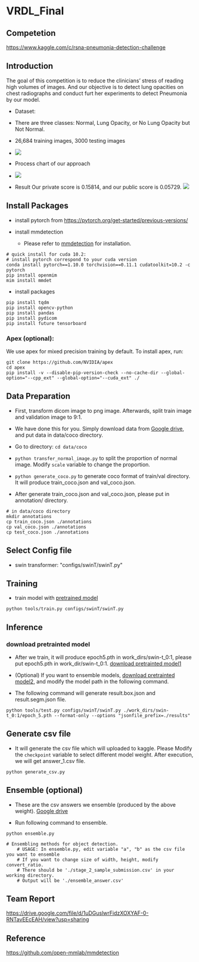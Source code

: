 # VRDL_Final

## Competetion
https://www.kaggle.com/c/rsna-pneumonia-detection-challenge

## Introduction
The goal of this competition is to reduce the clinicians’ stress of reading high volumes of
images. And our objective is to detect lung opacities on chest radiographs and conduct furt
her experiments to detect Pneumonia by our model.
* Dataset:
* There are three classes: Normal, Lung Opacity, or No Lung Opacity but Not Normal.
* 26,684 training images, 3000 testing images
* ![](https://i.imgur.com/Nf9Ablr.png)

* Process chart of our approach
* ![](https://i.imgur.com/gPt2611.png)

* Result
Our private score is 0.15814, and our public score is 0.05729.
![](https://i.imgur.com/qlN1Flj.png)


## Install Packages

* install pytorch from https://pytorch.org/get-started/previous-versions/

* install mmdetection
  * Please refer to [mmdetection](https://github.com/open-mmlab/mmdetection/blob/master/docs/en/get_started.md) for installation.
```
# quick install for cuda 10.2:
# install pytorch correspond to your cuda version
conda install pytorch==1.10.0 torchvision==0.11.1 cudatoolkit=10.2 -c pytorch
pip install openmim
mim install mmdet
```
* install packages
```
pip install tqdm
pip install opencv-python  
pip install pandas
pip install pydicom
pip install future tensorboard
```

### Apex (optional):
We use apex for mixed precision training by default. To install apex, run:
```
git clone https://github.com/NVIDIA/apex
cd apex
pip install -v --disable-pip-version-check --no-cache-dir --global-option="--cpp_ext" --global-option="--cuda_ext" ./
```

## Data Preparation
* First, transform dicom image to png image. Afterwards, split train image and validation image to 9:1. 
* We have done this for you. Simply download data from [Google drive](https://drive.google.com/drive/folders/1flGJPBtM46XgcCc54ewZdVN0uVkJhmi1?usp=sharing), and put data in data/coco directory.


* Go to directory: `cd data/coco`
* `python transfer_normal_image.py` to split the proportion of normal image. Modify `scale` variable to change the proportion.
* `python generate_coco.py` to generate coco format of train/val directory. It will produce train_coco.json and val_coco.json.
* After generate train_coco.json and val_coco.json, please put in annotation/ directory.

```
# in data/coco directory
mkdir annotations
cp train_coco.json ./annotations
cp val_coco.json ./annotations
cp test_coco.json ./annotations
```
## Select Config file
* swin transformer: "configs/swinT/swinT.py"

## Training
* train model with [pretrained model](https://github.com/SwinTransformer/Swin-Transformer-Object-Detection)
```
python tools/train.py configs/swinT/swinT.py
```

## Inference

### download pretrainted model
* After we train, it will produce epoch5.pth in work_dirs/swin-t_0:1, please put epoch5.pth in work_dir/swin-t_0:1. [download pretrainted model1](https://drive.google.com/drive/folders/1dUPEGCeYCzkIY5xpZGSWQfldoWzf1mWk?usp=sharing)
* (Optional) If you want to ensemble models, [download pretrainted model2](https://drive.google.com/file/d/1QmftZPFuDphWB5y1Mk7SKJjKdsuuXjEq/view?usp=sharing), and modify the model path in the following command.

* The following command will generate result.box.json and result.segm.json file.
```
python tools/test.py configs/swinT/swinT.py ./work_dirs/swin-t_0:1/epoch_5.pth --format-only --options "jsonfile_prefix=./results"
```

## Generate csv file
* It will generate the csv file which will uploaded to kaggle. Please Modify the `checkpoint` variable to select different model weight. After execution, we will get answer_1.csv file.
```
python generate_csv.py
```

## Ensemble (optional)
* These are the csv answers we ensemble (produced by the above weight). [Google drive](https://drive.google.com/drive/folders/1GSD8JdPbntLMF76tnEeN7kv83_SEVVDl?usp=sharing)

* Run following command to ensemble.
```
python ensemble.py

# Ensembling methods for object detection.
    # USAGE: In ensemble.py, edit variable "a", "b" as the csv file you want to ensemble
    # If you want to change size of width, height, modify convert_ratio. 
    # There should be './stage_2_sample_submission.csv' in your working directory.
    # Output will be './ensemble_answer.csv'
```


## Team Report
https://drive.google.com/file/d/1uDGuslwrFidzXOXYAF-0-RNTavEEcEAH/view?usp=sharing

## Reference
https://github.com/open-mmlab/mmdetection
